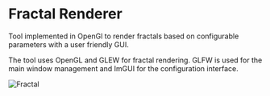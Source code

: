 # Fractal Renderer
Tool implemented in OpenGl to render fractals based on configurable parameters with a user friendly GUI.

The tool uses OpenGL and GLEW for fractal rendering. GLFW is used for the main window management and ImGUI for the configuration interface. 

![Fractal](https://github.com/mercuthio/Fractal-Renderer/assets/91343476/95e02800-a962-48be-8371-2e376f6e0401)
